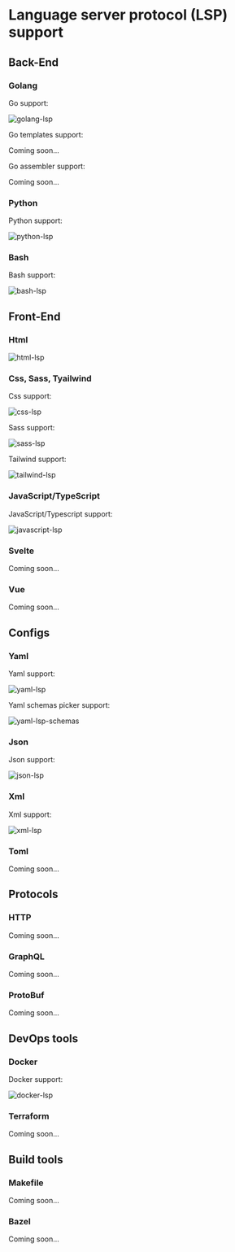 # Language server protocol (LSP) support

## Back-End

### Golang

Go support:

![golang-lsp](../assets/golang-lsp.png)

Go templates support:

Coming soon...

Go assembler support:

Coming soon...

### Python

Python support:

![python-lsp](../assets/python-lsp.png)

### Bash

Bash support:

![bash-lsp](../assets/bash-lsp.png)

## Front-End

### Html

![html-lsp](../assets/html-lsp.png)

### Css, Sass, Tyailwind

Css support:

![css-lsp](../assets/css-lsp.png)

Sass support:

![sass-lsp](../assets/sass-lsp.png)

Tailwind support:

![tailwind-lsp](../assets/tailwind-lsp.png)

### JavaScript/TypeScript

JavaScript/Typescript support:

![javascript-lsp](../assets/javascript-lsp.png)

### Svelte

Coming soon...

### Vue

Coming soon...

## Configs

### Yaml

Yaml support:

![yaml-lsp](../assets/yaml-lsp.png)

Yaml schemas picker support:

![yaml-lsp-schemas](../assets/yaml-lsp-schemas.png)

### Json

Json support:

![json-lsp](../assets/json-lsp.png)

### Xml

Xml support:

![xml-lsp](../aseets/xml-lsp.png)

### Toml

Coming soon...

## Protocols

### HTTP

Coming soon...

### GraphQL

Coming soon...

### ProtoBuf

Coming soon...

## DevOps tools

### Docker

Docker support:

![docker-lsp](../assets/docker-lsp.png)

### Terraform

Coming soon...

## Build tools

### Makefile

Coming soon...

### Bazel

Coming soon...
